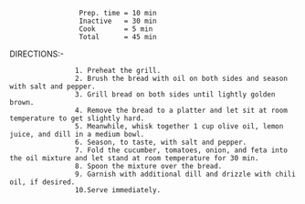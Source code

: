                      Prep. time = 10 min
                     Inactive   = 30 min
                     Cook       = 5 min
                     Total      = 45 min
                                                                                               
                                                            
DIRECTIONS:-
                                                                 
                                                                 
                    1. Preheat the grill. 
                    2. Brush the bread with oil on both sides and season with salt and pepper. 
                    3. Grill bread on both sides until lightly golden brown.
                    4. Remove the bread to a platter and let sit at room temperature to get slightly hard.
                    5. Meanwhile, whisk together 1 cup olive oil, lemon juice, and dill in a medium bowl. 
                    6. Season, to taste, with salt and pepper. 
                    7. Fold the cucumber, tomatoes, onion, and feta into the oil mixture and let stand at room temperature for 30 min.
                    8. Spoon the mixture over the bread.
                    9. Garnish with additional dill and drizzle with chili oil, if desired. 
                    10.Serve immediately.
